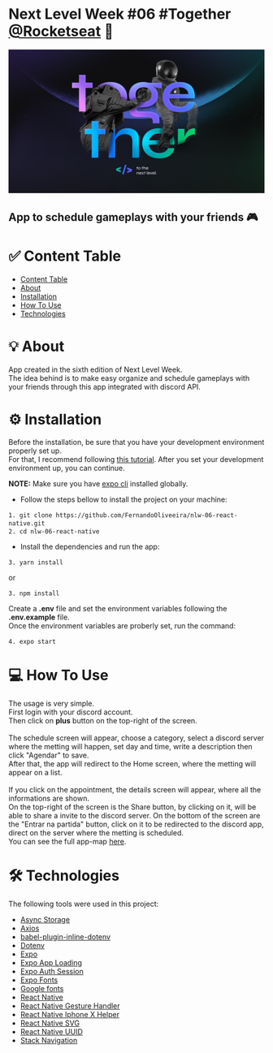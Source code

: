 # Next Level Week #06 #Together [@Rocketseat](https://github.com/Rocketseat) 🚀

<img src="./assets/wallpaper.png"/>

## App to schedule gameplays with your friends 🎮

:white_check_mark: Content Table
===============================
<!--ts-->  
* [Content Table](#white_check_mark-content-table)
* [About](#bulb-about)
* [Installation](#gear-installation)
* [How To Use](#computer-how-to-use)
* [Technologies](#hammer_and_wrench-technologies)    
<!--te-->

# :bulb: About
App created in the sixth edition of Next Level Week. <br>
The idea behind is to make easy organize and schedule gameplays with your friends
through this app integrated with discord API.

# :gear: Installation
Before the installation, be sure that you have your development environment properly set up.  
For that, I recommend following [this tutorial](https://reactnative.dev/docs/environment-setup).
After you set your development environment up, you can continue.

**NOTE:** Make sure you have [expo cli](https://expo.io/tools#cli) installed globally.

* Follow the steps bellow to install the project on your machine:
```
1. git clone https://github.com/FernandoOliveeira/nlw-06-react-native.git
2. cd nlw-06-react-native
```
* Install the dependencies and run the app:
```
3. yarn install
```
or
```
3. npm install
```
Create a **.env** file and set the environment variables following the **.env.example** file. <br>
Once the environment variables are proberly set, run the command:
```
4. expo start
```
# :computer: How To Use
The usage is very simple. <br>
First login with your discord account.<br>
Then click on **plus** button on the top-right of the screen.<br>  
The schedule screen will appear, choose a category, select a discord server where the metting will happen, set day and time, 
write a description then click "Agendar" to save. <br>
After that, the app will redirect to the Home screen, where the metting will appear on a list. <br>  
If you click on the appointment, the details screen will appear, where all the informations are shown. <br>
On the top-right of the screen is the Share button, by clicking on it, will be able to share a invite to the discord server.
On the bottom of the screen are the "Entrar na partida" button, click on it to be redirected to the discord app, direct on the server where the metting is scheduled.  
You can see the full app-map [here](https://www.figma.com/file/sPdxmchYc26xrHxcVVfWX3/GamePlay---NLW-Together).

# :hammer_and_wrench: Technologies
The following tools were used in this project:
- [Async Storage](https://github.com/react-native-async-storage/async-storage)
- [Axios](https://github.com/axios/axios) 
- [babel-plugin-inline-dotenv](https://github.com/brysgo/babel-plugin-inline-dotenv)
- [Dotenv](https://github.com/motdotla/dotenv)
- [Expo](https://docs.expo.io/)
- [Expo App Loading](https://docs.expo.io/versions/latest/sdk/app-loading/)
- [Expo Auth Session](https://docs.expo.io/versions/latest/sdk/auth-session/)
- [Expo Fonts](https://docs.expo.io/versions/latest/sdk/font/)
- [Google fonts](https://fonts.google.com/)
- [React Native](https://reactnative.dev/)
- [React Native Gesture Handler](https://docs.expo.io/versions/latest/sdk/gesture-handler/)
- [React Native Iphone X Helper](https://github.com/ptelad/react-native-iphone-x-helper)
- [React Native SVG](https://github.com/react-native-svg/react-native-svg)
- [React Native UUID](https://github.com/eugenehp/react-native-uuid)
- [Stack Navigation](https://reactnative.dev/docs/navigation#usage)


